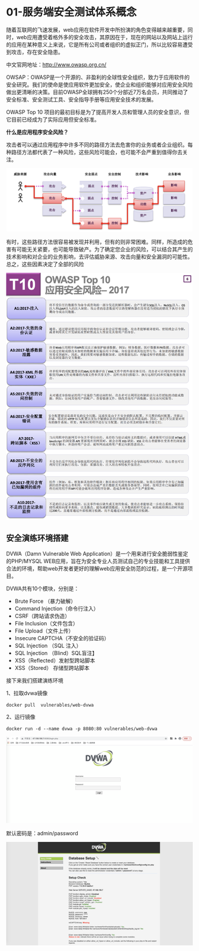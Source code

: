 # 01-服务端安全测试体系概念


随着互联网的飞速发展，web应用在软件开发中所扮演的角色变得越来越重要，同时，web应用遭受着格外多的安全攻击，其原因在于，现在的网站以及网站上运行的应用在某种意义上来说，它是所有公司或者组织的虚拟正门，所以比较容易遭受到攻击，存在安全隐患。


中文官网地址：http://www.owasp.org.cn/

OWSAP：OWASP是一个开源的、非盈利的全球性安全组织，致力于应用软件的安全研究。我们的使命是使应用软件更加安全，使企业和组织能够对应用安全风险做出更清晰的决策。目前OWASP全球拥有250个分部近7万名会员，共同推动了安全标准、安全测试工具、安全指导手册等应用安全技术的发展。

OWASP Top 10 项目的最初目标是为了提高开发人员和管理人员的安全意识，但它目前已经成为了实际应用但安全标准。


**什么是应用程序安全风险？**

攻击者可以通过应用程序中许多不同的路径方法去危害你的业务或者企业组织。每种路径方法都代表了一种风险，这些风险可能会，也可能不会严重到值得你去关注。

![](_v_images/20201213161102918_742947981.png)


有时，这些路径方法很容易被发现并利用，但有的则非常困难。同样，所造成的危害有可能无关紧要，也可能导致破产。为了确定您企业的风险，可以结合其产生的技术影响和对企业的业务影响，去评估威胁来源、攻击向量和安全漏洞的可能性。总之，这些因素决定了全部的风险

![](_v_images/20201213161223458_1256793009.png)








## 安全演练环境搭建


DVWA（Damn Vulnerable Web Application）是一个用来进行安全脆弱性鉴定的PHP/MYSQL WEB应用，旨在为安全专业人员测试自己的专业技能和工具提供合法的环境，帮助web开发者更好的理解web应用安全防范的过程，是一个开源项目。


DVWA共有10个模块，分别是：

- Brute Force （暴力破解）
- Command Injection（命令行注入）
- CSRF（跨站请求伪造）
- File Inclusion（文件包含）
- File Upload（文件上传）
- Insecure CAPTCHA（不安全的验证码）
- SQL Injection （SQL 注入）
- SQL Injection （Blind）SQL盲注】
- XSS（Reflected）发射型跨站脚本
- XSS（Stored） 存储型跨站脚本


接下来我们搭建演练环境


1、拉取dvwa镜像

```
docker pull  vulnerables/web-dvwa
```

2、运行镜像

```
docker run -d --name dvwa -p 8080:80 vulnerables/web-dvwa
```

![](_v_images/20201213155258695_1676626652.png)


默认密码是：admin/password

![](_v_images/20201213155414912_1931207877.png)


